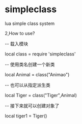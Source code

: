 # simpleclass
lua simple class system


2,How to use?

-- 载入模块

local class = require 'simpleclass'

-- 使用类名创建一个新类

local Animal = class("Animao")

-- 也可以从指定派生类

local Tiger = class("Tiger",Animal)

-- 接下来就可以创建对象了

local tiger1 = Tiger()

